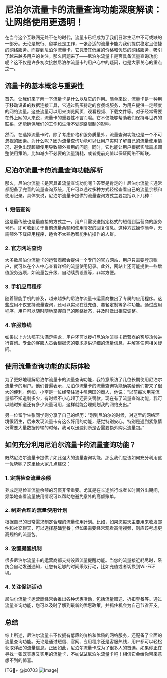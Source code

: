 # 尼泊尔流量卡的流量查询功能深度解读：让网络使用更透明！

在当今这个互联网无处不在的时代，流量卡已经成为了我们日常生活中不可或缺的一部分。无论是旅行、留学还是工作，一张合适的流量卡能为我们提供稳定且便捷的网络服务。而提到尼泊尔流量卡，它凭借其低廉的价格和优质的网络服务，吸引了越来越多用户的关注。那么问题来了——尼泊尔流量卡是否具备流量查询功能呢？这不仅是许多初次接触尼泊尔流量卡的用户心中的疑问，也是大家关心的重点之一。

## 流量卡的基本概念与重要性

首先，让我们来了解一下流量卡是什么以及它的作用。简单来说，流量卡是一种用于移动设备的数据连接工具，它通过购买特定的套餐或服务，为用户提供一定额度的网络流量。这些流量可以用来浏览网页、观看视频、下载文件等。对于经常需要在外上网的人来说，流量卡的重要性不言而喻。它不仅能够帮助我们保持与世界的联系，还能确保我们的工作和生活不受网络限制的影响。

然而，在选择流量卡时，除了考虑价格和服务质量外，流量查询功能也是一个不可忽视的因素。为什么呢？因为流量查询功能可以让用户实时了解自己的流量使用情况，避免出现超额使用导致额外费用的问题。同时，它也能让用户根据实际需求调整使用策略，比如减少不必要的流量消耗，或者提前充值以保证网络不断联。

## 尼泊尔流量卡的流量查询功能解析

那么，尼泊尔流量卡是否具备流量查询功能呢？答案是肯定的！尼泊尔流量卡通常都配备了完善的流量查询系统，用户可以通过多种方式轻松查看自己的流量余额和使用记录。具体来说，尼泊尔流量卡提供的流量查询方式主要包括以下几种：

### 1. **短信查询**
这是最传统也是最直接的方式之一。用户只需发送指定格式的短信到运营商的服务号码，即可收到关于当前流量余额和使用情况的回复信息。这种方式操作简单，无需额外下载应用程序，适合不太熟悉智能手机操作的人群。

### 2. **官方网站查询**
大多数尼泊尔流量卡的运营商都会提供一个专门的官方网站，用户只需要登录账户，就可以在个人中心查看详细的流量使用记录。此外，网站上还可能提供一些增值服务选项，如流量包升级、自动续费设置等，非常方便。

### 3. **手机应用程序**
随着智能手机的普及，越来越多的尼泊尔流量卡运营商推出了专属的应用程序。这些应用不仅支持流量查询，还可以实现在线充值、套餐定制等多种功能。通过应用程序，用户可以随时随地掌握自己的网络状态，并及时做出相应调整。

### 4. **客服热线**
如果以上方法都无法满足需求，用户还可以拨打尼泊尔流量卡运营商的客服热线进行咨询。专业的客服人员会根据您的要求提供详细的流量信息，并解答任何相关疑问。

## 使用流量查询功能的实际体验

为了更好地理解尼泊尔流量卡的流量查询功能，我特意采访了几位长期使用尼泊尔流量卡的用户。他们普遍表示，尼泊尔流量卡的流量查询功能确实给他们带来了很大的便利。例如，小李是一位经常往返中尼两国的商人，他说：“以前每次用完流量都不知道剩多少，有时候不小心超了还要交罚款。现在有了流量查询功能，我可以随时知道还有多少流量可用，这样就能合理规划我的网络支出。”

另一位留学生张同学则分享了自己的经历：“刚到尼泊尔的时候，对这里的网络环境很陌生，后来发现流量卡有这么好用的功能，感觉特别安心。特别是遇到紧急情况需要大量数据传输的时候，我可以迅速判断是否需要额外购买流量包。”

## 如何充分利用尼泊尔流量卡的流量查询功能？

既然尼泊尔流量卡提供了如此强大的流量查询功能，那么我们应该如何充分利用这一优势呢？这里给大家几点建议：

### 1. 定期检查流量余额
养成定期检查流量余额的习惯非常重要。尤其是在长途旅行或者长时间外出期间，频繁地查看流量使用情况可以帮助您避免意外的高额账单。

### 2. 制定合理的流量使用计划
根据自己的日常需求制定合理的流量使用计划。比如，如果您每天主要用来收发邮件和社交聊天，可以选择基础套餐；但如果需要经常观看高清视频，则应该考虑更高规格的流量包。

### 3. 设置提醒机制
很多尼泊尔流量卡的运营商都支持设置流量提醒功能。当您的流量接近耗尽时，系统会自动发送通知，让您有足够的时间采取行动，比如充值或者切换到Wi-Fi环境。

### 4. 关注促销活动
尼泊尔流量卡运营商经常会推出各种优惠活动，包括流量赠送、折扣套餐等。通过流量查询功能，您可以及时了解到最新的优惠政策，并抓住机会为自己节省开支。

## 总结

综上所述，尼泊尔流量卡不仅拥有低廉的价格和优质的网络服务，还配备了全面的流量查询功能。无论是通过短信、官网、应用程序还是客服热线，用户都可以轻松获取详细的流量信息。正因如此，尼泊尔流量卡成为了很多人的首选。如果你正在寻找一张既实惠又实用的流量卡，不妨试试尼泊尔流量卡吧！相信它会给你带来意想不到的惊喜。

[TG💪+ @jx0703 ![Image](https://github.com/user-attachments/assets/dbca1d08-cadb-493c-b0ec-ad6f7a83f270)]